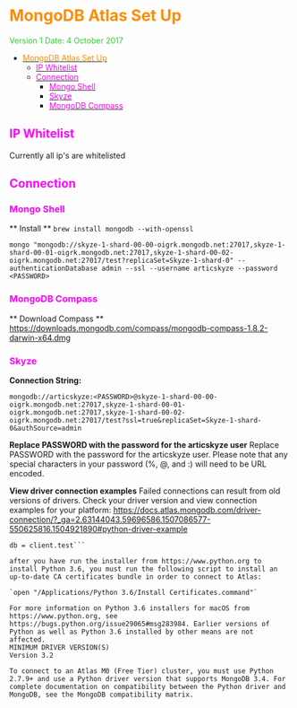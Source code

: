 # <span style="color:DarkOrange">MongoDB Atlas Set Up</span>

<span style="color:limegreen">Version 1
Date: 4 October 2017 </span>

<!-- TOC depthFrom:1 depthTo:6 withLinks:1 updateOnSave:1 orderedList:0 -->

- [<span style="color:DarkOrange">MongoDB Atlas Set Up</span>](#span-stylecolordarkorangemongodb-atlas-set-upspan)
	- [<span style="color:Fuchsia">IP Whitelist</span>](#span-stylecolorfuchsiaip-whitelistspan)
	- [<span style="color:Fuchsia">Connection</span>](#span-stylecolorfuchsiaconnectionspan)
		- [<span style="color:Fuchsia">Mongo Shell</span>](#span-stylecolorfuchsiamongo-shellspan)
		- [<span style="color:Fuchsia">Skyze</span>](#span-stylecolorfuchsiaskyzespan)
		- [<span style="color:Fuchsia">MongoDB Compass</span>](#span-stylecolorfuchsiamongodb-compassspan)

<!-- /TOC -->



## <span style="color:Fuchsia">IP Whitelist</span>
Currently all ip's are whitelisted

## <span style="color:Fuchsia">Connection</span>

### <span style="color:Fuchsia">Mongo Shell</span>
** Install ** `brew install mongodb --with-openssl`

```
mongo "mongodb://skyze-1-shard-00-00-oigrk.mongodb.net:27017,skyze-1-shard-00-01-oigrk.mongodb.net:27017,skyze-1-shard-00-02-oigrk.mongodb.net:27017/test?replicaSet=Skyze-1-shard-0" --authenticationDatabase admin --ssl --username articskyze --password <PASSWORD>
```


### <span style="color:Fuchsia">MongoDB Compass</span>
** Download Compass **
https://downloads.mongodb.com/compass/mongodb-compass-1.8.2-darwin-x64.dmg



### <span style="color:Fuchsia">Skyze</span>
**Connection String:**

`mongodb://articskyze:<PASSWORD>@skyze-1-shard-00-00-oigrk.mongodb.net:27017,skyze-1-shard-00-01-oigrk.mongodb.net:27017,skyze-1-shard-00-02-oigrk.mongodb.net:27017/test?ssl=true&replicaSet=Skyze-1-shard-0&authSource=admin`

**Replace PASSWORD with the password for the articskyze user**
Replace PASSWORD with the password for the articskyze user. Please note that any special characters in your password (%, @, and :) will need to be URL encoded.

**View driver connection examples**
Failed connections can result from old versions of drivers. Check your driver version and view connection examples for your platform:
https://docs.atlas.mongodb.com/driver-connection/?_ga=2.63144043.59696586.1507086577-550625816.1504921890#python-driver-example

```client = pymongo.MongoClient("mongodb://kay:myRealPassword@mycluster0-shard-00-00-wpeiv.mongodb.net:27017,mycluster0-shard-00-01-wpeiv.mongodb.net:27017,mycluster0-shard-00-02-wpeiv.mongodb.net:27017/admin?ssl=true&replicaSet=Mycluster0-shard-0&authSource=admin")
db = client.test```

after you have run the installer from https://www.python.org to install Python 3.6, you must run the following script to install an up-to-date CA certificates bundle in order to connect to Atlas:

`open "/Applications/Python 3.6/Install Certificates.command"`

For more information on Python 3.6 installers for macOS from https://www.python.org, see https://bugs.python.org/issue29065#msg283984. Earlier versions of Python as well as Python 3.6 installed by other means are not affected.
MINIMUM DRIVER VERSION(S)
Version 3.2

To connect to an Atlas M0 (Free Tier) cluster, you must use Python 2.7.9+ and use a Python driver version that supports MongoDB 3.4. For complete documentation on compatibility between the Python driver and MongoDB, see the MongoDB compatibility matrix.
